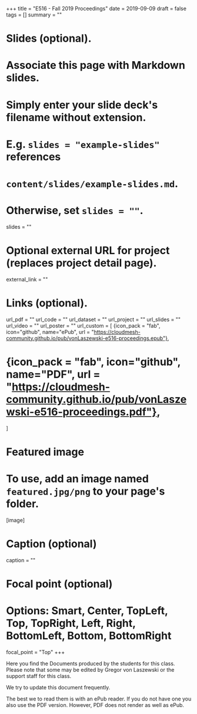 +++
title = "E516 - Fall 2019 Proceedings"
date = 2019-09-09
draft = false
tags = []
summary = ""

# Slides (optional).
#   Associate this page with Markdown slides.
#   Simply enter your slide deck's filename without extension.
#   E.g. `slides = "example-slides"` references 
#   `content/slides/example-slides.md`.
#   Otherwise, set `slides = ""`.
slides = ""

# Optional external URL for project (replaces project detail page).
external_link = ""


# Links (optional).
url_pdf = ""
url_code = ""
url_dataset = ""
url_project = ""
url_slides = ""
url_video = ""
url_poster = ""
url_custom = [
{icon_pack = "fab", icon="github", name="ePub", url = "https://cloudmesh-community.github.io/pub/vonLaszewski-e516-proceedings.epub"},
# {icon_pack = "fab", icon="github", name="PDF", url = "https://cloudmesh-community.github.io/pub/vonLaszewski-e516-proceedings.pdf"},
]

# Featured image
# To use, add an image named `featured.jpg/png` to your page's folder. 
[image]
  # Caption (optional)
  caption = ""

  # Focal point (optional)
  # Options: Smart, Center, TopLeft, Top, TopRight, Left, Right, BottomLeft, Bottom, BottomRight
  focal_point = "Top"
+++


Here you find the Documents produced by the students for this class.
Please note that some may be edited by Gregor von Laszewski or the
support staff for this class.

We try to update this document frequently.

The best we to read them is with an ePub reader. If you do not have one
you also use the PDF version. However, PDF does not render as well as
ePub.

